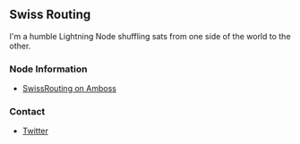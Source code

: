 ## Swiss Routing

I'm a humble Lightning Node shuffling sats from one side of the world to the other.

### Node Information

- [SwissRouting on Amboss](https://amboss.space/node/0279f06eba0e1080f6a693201f090d0635a0e5dd2ef57d0207210e3d338133092e)

### Contact

- [Twitter](https://twitter.com/SwissRouting)
